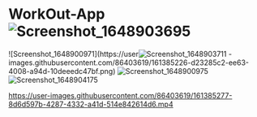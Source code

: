 # WorkOut-App![Screenshot_1648903695](https://user-images.githubusercontent.com/86403619/161385244-d6a7bf9e-d7fe-473b-b47c-bab8519e7e2e.png)
![Screenshot_1648900971](https://user![Screenshot_1648903711](https://user-images.githubusercontent.com/86403619/161385230-3b039f9f-371a-47b7-a82e-ffcb9ee0c67e.png)
-images.githubusercontent.com/86403619/161385226-d23285c2-ee63-4008-a94d-10deeedc47bf.png)
![Screenshot_1648900975](https://user-images.githubusercontent.com/86403619/161385227-1277f271-02f2-4fdc-8907-dd31574b583e.png)
![Screenshot_1648904175](https://user-images.githubusercontent.com/86403619/161385234-b8947e95-a2e9-4140-8119-ef9624f477d1.png)




https://user-images.githubusercontent.com/86403619/161385277-8d6d597b-4287-4332-a41d-514e842614d6.mp4

